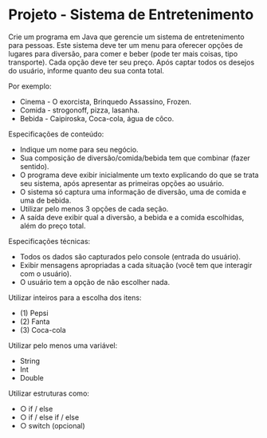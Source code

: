 # Projeto - Sistema de Entretenimento
Crie um programa em Java que gerencie um sistema de entretenimento para pessoas. Este sistema deve ter um menu para oferecer opções de lugares para diversão, para comer e beber (pode ter mais coisas, tipo transporte). Cada opção deve ter seu preço. Após captar todos os desejos do usuário, informe quanto deu sua conta total.

Por exemplo:
<ul>
  <li>Cinema - O exorcista, Brinquedo Assassino, Frozen.</li>
  <li>Comida - strogonoff, pizza, lasanha.</li>
  <li>Bebida - Caipiroska, Coca-cola, água de côco.</li>
</ul>

Especificações de conteúdo:
<ul>
  <li>Indique um nome para seu negócio.</li>
  <li>Sua composição de diversão/comida/bebida tem que combinar (fazer sentido).</li>
  <li>O programa deve exibir inicialmente um texto explicando do que se trata seu sistema, após apresentar as primeiras opções ao usuário.</li>
  <li>O sistema só captura uma informação de diversão, uma de comida e uma de bebida.</li>
  <li>Utilizar pelo menos 3 opções de cada seção.</li>
  <li>A saída deve exibir qual a diversão, a bebida e a comida escolhidas, além do preço total.</li>
</ul>

Especificações técnicas:
<ul>
  <li>Todos os dados são capturados pelo console (entrada do usuário).</li>
  <li>Exibir mensagens apropriadas a cada situação (você tem que interagir com o usuário).</li>
  <li>O usuário tem a opção de não escolher nada.</li>
</ul>

Utilizar inteiros para a escolha dos itens:
<ul>
  <li>(1) Pepsi</li>
  <li>(2) Fanta</li>
  <li>(3) Coca-cola</li>
</ul>

Utilizar pelo menos uma variável:
<ul>
  <li>String</li>
  <li>Int</li>
  <li>Double</li>
</ul>

Utilizar estruturas como:
<ul>
  <li>○ if / else</li>
  <li>○ if / else if / else</li>
  <li>○ switch (opcional)</li>
</ul>
